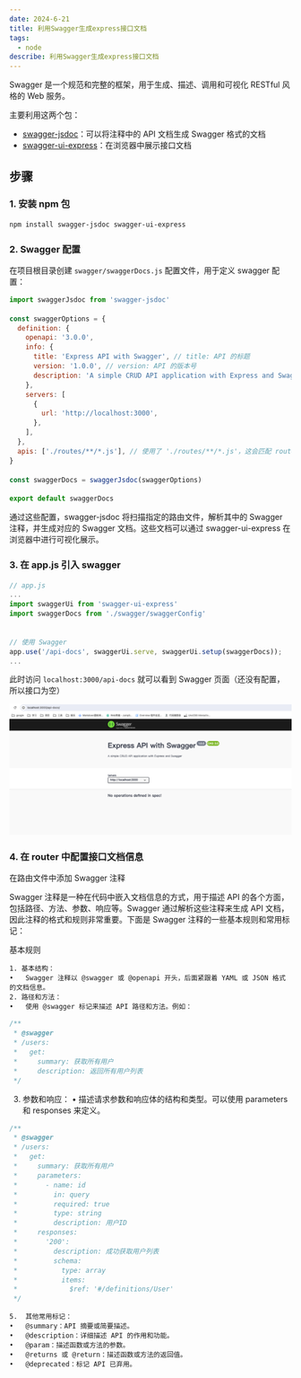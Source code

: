 ```yaml
---
date: 2024-6-21
title: 利用Swagger生成express接口文档
tags:
  - node
describe: 利用Swagger生成express接口文档
---
```


Swagger 是一个规范和完整的框架，用于生成、描述、调用和可视化 RESTful 风格的 Web 服务。

主要利用这两个包：

- [swagger-jsdoc](https://github.com/Surnet/swagger-jsdoc)：可以将注释中的 API 文档生成 Swagger 格式的文档
- [swagger-ui-express](https://github.com/scottie1984/swagger-ui-express)：在浏览器中展示接口文档

## 步骤

### 1. 安装 npm 包

```bash
npm install swagger-jsdoc swagger-ui-express
```

### 2. Swagger 配置

在项目根目录创建 `swagger/swaggerDocs.js` 配置文件，用于定义 swagger 配置：

```js
import swaggerJsdoc from 'swagger-jsdoc'

const swaggerOptions = {
  definition: {
    openapi: '3.0.0',
    info: {
      title: 'Express API with Swagger', //	title: API 的标题
      version: '1.0.0', // version: API 的版本号
      description: 'A simple CRUD API application with Express and Swagger', // description: API 的描述信息
    },
    servers: [
      {
        url: 'http://localhost:3000',
      },
    ],
  },
  apis: ['./routes/**/*.js'], // 使用了 './routes/**/*.js'，这会匹配 routes 文件夹及其所有子文件夹中的所有 .js 文件
}

const swaggerDocs = swaggerJsdoc(swaggerOptions)

export default swaggerDocs
```

通过这些配置，swagger-jsdoc 将扫描指定的路由文件，解析其中的 Swagger 注释，并生成对应的 Swagger 文档。这些文档可以通过 swagger-ui-express 在浏览器中进行可视化展示。

### 3. 在 app.js 引入 swagger

```js
// app.js
...
import swaggerUi from 'swagger-ui-express'
import swaggerDocs from './swagger/swaggerConfig'


// 使用 Swagger
app.use('/api-docs', swaggerUi.serve, swaggerUi.setup(swaggerDocs));
...
```

此时访问 `localhost:3000/api-docs` 就可以看到 Swagger 页面（还没有配置，所以接口为空）

![express-swagger-blank](./images/express-swagger-blank.png)

### 4. 在 router 中配置接口文档信息

在路由文件中添加 Swagger 注释

Swagger 注释是一种在代码中嵌入文档信息的方式，用于描述 API 的各个方面，包括路径、方法、参数、响应等。Swagger 通过解析这些注释来生成 API 文档，因此注释的格式和规则非常重要。下面是 Swagger 注释的一些基本规则和常用标记：

基本规则

    1. 基本结构：
    •	Swagger 注释以 @swagger 或 @openapi 开头，后面紧跟着 YAML 或 JSON 格式的文档信息。
    2. 路径和方法：
    •	使用 @swagger 标记来描述 API 路径和方法。例如：

```js
/**
 * @swagger
 * /users:
 *   get:
 *     summary: 获取所有用户
 *     description: 返回所有用户列表
 */
```

3. 参数和响应：
   • 描述请求参数和响应体的结构和类型。可以使用 parameters 和 responses 来定义。

```js
/**
 * @swagger
 * /users:
 *   get:
 *     summary: 获取所有用户
 *     parameters:
 *       - name: id
 *         in: query
 *         required: true
 *         type: string
 *         description: 用户ID
 *     responses:
 *       '200':
 *         description: 成功获取用户列表
 *         schema:
 *           type: array
 *           items:
 *             $ref: '#/definitions/User'
 */
```

	5.	其他常用标记：
	•	@summary：API 摘要或简要描述。
	•	@description：详细描述 API 的作用和功能。
	•	@param：描述函数或方法的参数。
	•	@returns 或 @return：描述函数或方法的返回值。
	•	@deprecated：标记 API 已弃用。